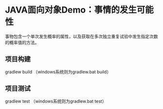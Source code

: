 # JAVA面向对象Demo：事情的发生可能性
事物包含一个单次发生概率的属性，以及获取在多次独立重复试验中发生指定次数的概率值的方法。

## 项目构建
gradlew build （windows系统则为gradlew.bat build）

## 项目测试
gradlew test （windows系统则为gradlew.bat test）